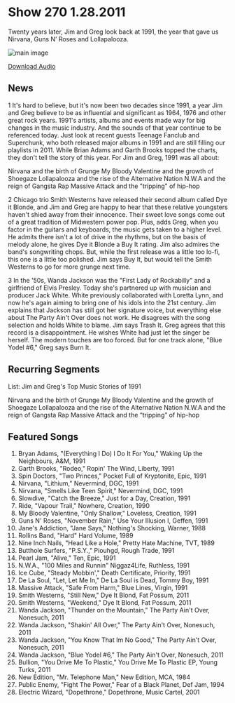 # Show 270 1.28.2011
Twenty years later, Jim and Greg look back at 1991, the year that gave us Nirvana, Guns N’ Roses and Lollapalooza.

![main image](http://www.soundopinions.org/images/2011/1991.jpg)

[Download Audio](http://audio.soundopinions.org/streams/2011/01/so_20110128.m3u)

## News
1 It's hard to believe, but it's now been two decades since 1991, a year Jim and Greg believe to be as influential and significant as 1964, 1976 and other great rock years. 1991's artists, albums and events made way for big changes in the music industry. And the sounds of that year continue to be referenced today. Just look at recent guests Teenage Fanclub and Superchunk, who both released major albums in 1991 and are still filling our playlists in 2011. While Brian Adams and Garth Brooks topped the charts, they don't tell the story of this year. For Jim and Greg, 1991 was all about:

Nirvana and the birth of Grunge
My Bloody Valentine and the growth of Shoegaze
Lollapalooza and the rise of the Alternative Nation
N.W.A and the reign of Gangsta Rap
Massive Attack and the "tripping" of hip-hop

2 Chicago trio Smith Westerns have released their second album called Dye it Blonde, and Jim and Greg are happy to hear that these relative youngsters haven't shied away from their innocence. Their sweet love songs come out of a great tradition of Midwestern power pop. Plus, adds Greg, when you factor in the guitars and keyboards, the music gets taken to a higher level. He admits there isn't a lot of drive in the rhythms, but on the basis of melody alone, he gives Dye it Blonde a Buy It rating. Jim also admires the band's songwriting chops. But, while the first release was a little too lo-fi, this one is a little too polished. Jim says Buy It, but would tell the Smith Westerns to go for more grunge next time.

3 In the '50s, Wanda Jackson was the "First Lady of Rockabilly" and a girlfriend of Elvis Presley. Today she's partnered up with musician and producer Jack White. White previously collaborated with Loretta Lynn, and now he's again aiming to bring one of his idols into the 21st century. Jim explains that Jackson has still got her signature voice, but everything else about The Party Ain't Over does not work. He disagrees with the song selection and holds White to blame. Jim says Trash It. Greg agrees that this record is a disappointment. He wishes White had just let the singer be herself. The modern touches are too forced. But for one track alone, "Blue Yodel #6," Greg says Burn It.

## Recurring Segments
List: Jim and Greg's Top Music Stories of 1991

Nirvana and the birth of Grunge
My Bloody Valentine and the growth of Shoegaze
Lollapalooza and the rise of the Alternative Nation
N.W.A and the reign of Gangsta Rap
Massive Attack and the “tripping” of hip-hop

## Featured Songs
1. Bryan Adams, "(Everything I Do) I Do It For You," Waking Up the Neighbours, A&M, 1991
2. Garth Brooks, "Rodeo," Ropin' The Wind, Liberty, 1991
3. Spin Doctors, "Two Princes," Pocket Full of Kryptonite, Epic, 1991
4. Nirvana, "Lithium," Nevermind, DGC, 1991
5. Nirvana, "Smells Like Teen Spirit," Nevermind, DGC, 1991
6. Slowdive, "Catch the Breeze," Just for a Day, Creation, 1991
7. Ride, "Vapour Trail," Nowhere, Creation, 1990
8. My Bloody Valentine, "Only Shallow," Loveless, Creation, 1991
9. Guns N' Roses, "November Rain," Use Your Illusion I, Geffen, 1991
10. Jane's Addiction, "Jane Says," Nothing's Shocking, Warner, 1988
11. Rollins Band, "Hard" Hard Volume, 1989
12. Nine Inch Nails, "Head Like a Hole," Pretty Hate Machine, TVT, 1989
13. Butthole Surfers, "P.S.Y.," Piouhgd, Rough Trade, 1991
14. Pearl Jam, "Alive," Ten, Epic, 1991
15. N.W.A., "100 Miles and Runnin" Niggaz4Life, Ruthless, 1991
16. Ice Cube, "Steady Mobbin'," Death Certificate, Priority, 1991
17. De La Soul, "Let, Let Me In," De La Soul is Dead, Tommy Boy, 1991
18. Massive Attack, "Safe From Harm," Blue Lines, Virgin, 1991
19. Smith Westerns, "Still New," Dye It Blond, Fat Possum, 2011
20. Smith Westerns, "Weekend," Dye It Blond, Fat Possum, 2011
21. Wanda Jackson, "Thunder on the Mountain," The Party Ain't Over, Nonesuch, 2011
22. Wanda Jackson, "Shakin' All Over," The Party Ain't Over, Nonesuch, 2011
23. Wanda Jackson, "You Know That Im No Good," The Party Ain't Over, Nonesuch, 2011
24. Wanda Jackson, "Blue Yodel #6," The Party Ain't Over, Nonesuch, 2011
25. Bullion, "You Drive Me To Plastic," You Drive Me To Plastic EP, Young Turks, 2011
26. New Edition, "Mr. Telephone Man," New Edition, MCA, 1984
27. Public Enemy, "Fight The Power," Fear of a Black Planet, Def Jam, 1994
28. Electric Wizard, "Dopethrone," Dopethrone, Music Cartel, 2001
